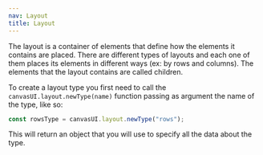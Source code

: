 ```yaml
---
nav: Layout
title: Layout
---
```


The layout is a container of elements that define how the elements it contains are placed. There are different types of layouts and each one of them places its elements in different ways (ex: by rows and columns). The elements that the layout contains are called children.

To create a layout type you first need to call the `canvasUI.layout.newType(name)` function passing as argument the name of the type, like so:

```javascript
const rowsType = canvasUI.layout.newType("rows");
```

This will return an object that you will use to specify all the data about the type.
